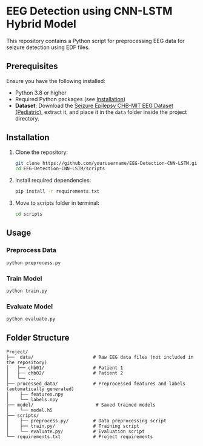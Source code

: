 # EEG Detection using CNN-LSTM Hybrid Model

This repository contains a Python script for preprocessing EEG data for seizure detection using EDF files.

## Prerequisites

Ensure you have the following installed:

- Python 3.8 or higher
- Required Python packages (see [Installation](#installation))
- **Dataset**: Download the [Seizure Epilepsy CHB-MIT EEG Dataset (Pediatric)](https://www.kaggle.com/datasets/abhishekinnvonix/seizure-epilepcy-chb-mit-eeg-dataset-pediatric), extract it, and place it in the `data` folder inside the project directory.


## Installation

1. Clone the repository:
   ```bash
   git clone https://github.com/yourusername/EEG-Detection-CNN-LSTM.git
   cd EEG-Detection-CNN-LSTM/scripts
   ``` 

2. Install required dependencies:
   ```bash
   pip install -r requirements.txt
   ``` 
3. Move to scripts folder in terminal:
   ```bash
   cd scripts
   ``` 
## Usage

### Preprocess Data
   ```bash
   python preprocess.py
   ``` 

### Train Model
   ```bash
   python train.py
   ``` 
### Evaluate Model
   ```bash
   python evaluate.py
   ``` 

## Folder Structure

```
Project/
├──  data/                      # Raw EEG data files (not included in the repository)
│   ├── chb01/                  # Patient 1
│   ├── chb02/                  # Patient 2
│   └── ...                    
├── processed_data/             # Preprocessed features and labels (automatically generated)
│    ├── features.npy 
│    └── labels.npy              
├── model/                       # Saved trained models
│    └── model.h5  
├── scripts/
│    ├── preprocess.py/         # Data preprocessing script
│    ├── train.py/              # Training script
│    └── evaluate.py/           # Evaluation script  
└── requirements.txt            # Project requirements
```
